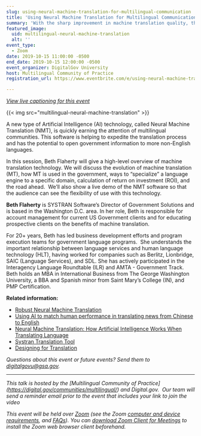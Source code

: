 ```yaml
---
slug: using-neural-machine-translation-for-multilingual-communication
title: 'Using Neural Machine Translation for Multilingual Communication'
summary: 'With the sharp improvement in machine translation quality, the variety of government use cases for this technology has evolved&#46;'
featured_image:
  uid: multilingual-neural-machine-translation
  alt: ''
event_type:
  - Zoom
date: 2019-10-15 11:00:00 -0500
end_date: 2019-10-15 12:00:00 -0500
event_organizer: DigitalGov University
host: Multilingual Community of Practice
registration_url: https://www.eventbrite.com/e/using-neural-machine-translation-for-multilingual-communication-registration-73984366231

---
```


_[View live captioning for this event ](https://www.captionedtext.com/client/event.aspx?EventID=4171409&CustomerID=321)_

{{< img src="multilingual-neural-machine-translation" >}}

A new type of Artificial Intelligence (AI) technology, called Neural Machine Translation (NMT), is quickly earning the attention of multilingual communities. This software is helping to expedite the translation process and has the potential to open government information to more non-English languages. 

In this session, Beth Flaherty will give a high-level overview of machine translation technology. We will discuss the evolution of machine translation (MT), how MT is used in the government, ways to “specialize” a language engine to a specific domain, calculation of return on investment (ROI), and the road ahead.  We’ll also show a live demo of the NMT software so that the audience can see the flexibility of use with this technology.

**Beth Flaherty** is SYSTRAN Software’s Director of Government Solutions and is based in the Washington D.C. area. In her role, Beth is responsible for account management for current US Government clients and for educating prospective clients on the benefits of machine translation.

For 20+ years, Beth has led business development efforts and program execution teams for government language programs.  She understands the important relationship between language services and human language technology (HLT), having worked for companies such as Berlitz, Lionbridge, SAIC (Language Services), and SDL. She has actively participated in the Interagency Language Roundtable (ILR) and AMTA - Government Track. Beth holds an MBA in International Business from The George Washington University, a BBA and Spanish minor from Saint Mary’s College (IN), and PMP Certification. 

**Related information:**

- [Robust Neural Machine Translation](https://ai.googleblog.com/2019/07/robust-neural-machine-translation.html)
- [Using AI to match human performance in translating news from Chinese to English](https://blogs.microsoft.com/ai/chinese-to-english-translator-milestone/)
- [Neural Machine Translation: How Artificial Intelligence Works When Translating Language](https://www.lionbridge.com/blog/translation-localization/neural-machine-translation-artificial-intelligence-works-multilingual-communication/)
- [Systran Translation Tool](https://translate.systran.net/translationTools/text)
- [Designing for Translation](https://digital.gov/2018/12/20/designing-for-translation/)

_Questions about this event or future events? Send them to [digitalgovu@gsa.gov](mailto:digitalgovu@gsa.gov)._

---

_This talk is hosted by the [Multilingual Community of Practice]
(https://digital.gov/communities/multilingual/) and Digital.gov. 
Our team will send a reminder email prior to the event that includes your link to join the video_

_This event will be held over [Zoom](https://www.zoom.us/) (see the Zoom [computer and device requirements](https://support.zoom.us/hc/en-us/articles/201362023-System-Requirements-for-PC-Mac-and-Linux), and [FAQs](https://support.zoom.us/hc/en-us/sections/200277708-Frequently-Asked-Questions)). You can [download Zoom Client for Meetings](https://zoom.us/download#client&#95;4meeting) to install the Zoom web browser client beforehand._

